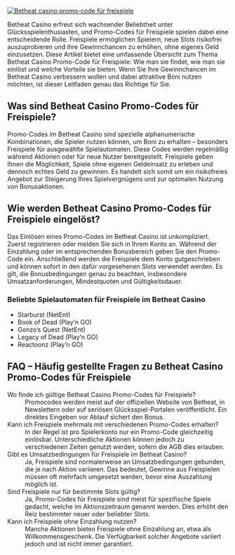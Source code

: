 [![Betheat casino promo-code für freispiele](https://123-caf.pages.dev/gitsignup.png)](https://vrmoo.ru/Bt82HjjY)

<p>Betheat Casino erfreut sich wachsender Beliebtheit unter Glücksspielenthusiasten, und Promo-Codes für Freispiele spielen dabei eine entscheidende Rolle. Freispiele ermöglichen Spielern, neue Slots risikofrei auszuprobieren und ihre Gewinnchancen zu erhöhen, ohne eigenes Geld einzusetzen. Diese Artikel bietet eine umfassende Übersicht zum Thema Betheat Casino Promo-Code für Freispiele: Wie man sie findet, wie man sie einlöst und welche Vorteile sie bieten. Wenn Sie Ihre Gewinnchancen im Betheat Casino verbessern wollen und dabei attraktive Boni nutzen möchten, ist dieser Leitfaden genau das Richtige für Sie.</p>  <h2>Was sind Betheat Casino Promo-Codes für Freispiele?</h2> <p>Promo-Codes im Betheat Casino sind spezielle alphanumerische Kombinationen, die Spieler nutzen können, um Boni zu erhalten – besonders Freispiele für ausgewählte Spielautomaten. Diese Codes werden regelmäßig während Aktionen oder für neue Nutzer bereitgestellt. Freispiele geben Ihnen die Möglichkeit, Spiele ohne eigenen Geldeinsatz zu erleben und dennoch echtes Geld zu gewinnen. Es handelt sich somit um ein risikofreies Angebot zur Steigerung Ihres Spielvergnügens und zur optimalen Nutzung von Bonusaktionen.</p>  <h2>Wie werden Betheat Casino Promo-Codes für Freispiele eingelöst?</h2> <p>Das Einlösen eines Promo-Codes im Betheat Casino ist unkompliziert. Zuerst registrieren oder melden Sie sich in Ihrem Konto an. Während der Einzahlung oder im entsprechenden Bonusbereich geben Sie den Promo-Code ein. Anschließend werden die Freispiele dem Konto gutgeschrieben und können sofort in den dafür vorgesehenen Slots verwendet werden. Es gilt, die Bonusbedingungen genau zu beachten, insbesondere Umsatzanforderungen, Mindestquoten und Gültigkeitsdauer.</p>  <h3>Beliebte Spielautomaten für Freispiele im Betheat Casino</h3> <ul>   <li>Starburst (NetEnt)</li>   <li>Book of Dead (Play’n GO)</li>   <li>Gonzo’s Quest (NetEnt)</li>   <li>Legacy of Dead (Play’n GO)</li>   <li>Reactoonz (Play’n GO)</li> </ul>  <h2>FAQ – Häufig gestellte Fragen zu Betheat Casino Promo-Codes für Freispiele</h2> <dl>   <dt>Wo finde ich gültige Betheat Casino Promo-Codes für Freispiele?</dt>   <dd>Promocodes werden meist auf der offiziellen Website von Betheat, in Newslettern oder auf seriösen Glücksspiel-Portalen veröffentlicht. Ein direktes Eingeben vor Ablauf sichert den Bonus.</dd>      <dt>Kann ich Freispiele mehrmals mit verschiedenen Promo-Codes erhalten?</dt>   <dd>In der Regel ist pro Spielerkonto nur ein Promo-Code gleichzeitig einlösbar. Unterschiedliche Aktionen können jedoch zu verschiedenen Zeiten genutzt werden, sofern die AGB dies erlauben.</dd>      <dt>Gibt es Umsatzbedingungen für Freispiele im Betheat Casino?</dt>   <dd>Ja, Freispiele sind normalerweise an Umsatzbedingungen gebunden, die je nach Aktion variieren. Das bedeutet, Gewinne aus Freispielen müssen oft mehrfach umgesetzt werden, bevor eine Auszahlung möglich ist.</dd>      <dt>Sind Freispiele nur für bestimmte Slots gültig?</dt>   <dd>Ja, Promo-Codes für Freispiele sind meist für spezifische Spiele gedacht, welche im Aktionszeitraum genannt werden. Dies erhöht den Reiz bestimmter neuer oder beliebter Slots.</dd>      <dt>Kann ich Freispiele ohne Einzahlung nutzen?</dt>   <dd>Manche Aktionen bieten Freispiele ohne Einzahlung an, etwa als Willkommensgeschenk. Die Verfügbarkeit solcher Angebote variiert jedoch und ist nicht immer garantiert.</dd> </dl>
